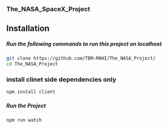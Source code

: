 ### The_NASA_SpaceX_Project

## Installation

##### Run the following commands to run this project on localhost

```sh
git clone https://github.com/TBM-MAHI/The_NASA_Project/
cd The_NASA_Project
```
### install clinet side dependencies only 
```sh
npm install client
```

##### Run the Project
```sh
npm run watch
```
